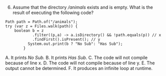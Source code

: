6. Assume that the directory */animals* exists and is empty. What is the result of executing the following
   code?

```
Path path = Path.of("/animals");
try (var z = Files.walk(path)) {
    boolean b = z 
            .filter((p,a) -> a.isDirectory() && !path.equals(p)) // x
            .findFirst().isPresent(); // y
          System.out.print(b ? "No Sub": "Has Sub");
        }
```

A. It prints *No Sub.*
B. It prints *Has Sub.*
C. The code will not compile because of line x.
D. The code will not compile because of line y.
E. The output cannot be determined.
F. It produces an infinite loop at runtime.